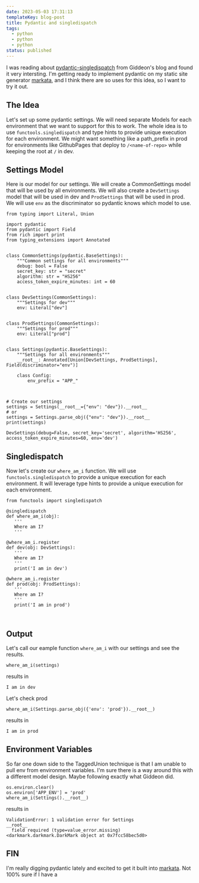 ```yaml
---
date: 2023-05-03 17:31:13
templateKey: blog-post
title: Pydantic and singledispatch
tags:
  - python
  - python
  - python
status: published
---
```


I was reading about
[pydantic-singledispatch](https://www.gidware.com/reducing-complexity-with-pydantic-singledispatch/)
from Giddeon's blog and found it very intersting. I'm getting ready to
implement pydantic on my static site generator [markata](https://markata.dev/),
and I think there are so uses for this idea, so I want to try it out.

## The Idea

Let's set up some pydantic settings. We will need separate Models for each
environment that we want to support for this to work. The whole idea is to use
`functools.singledispatch` and type hints to provide unique execution for each
environment. We might want something like a path_prefix in prod for
environments like GithubPages that deploy to `/<name-of-repo>` while keeping
the root at `/` in dev.

## Settings Model

Here is our model for our settings. We will create a CommonSettings model
that will be used by all environments. We will also create a `DevSettings`
model that will be used in dev and `ProdSettings` that will be used in prod.
We will use `env` as the discriminator so pydantic knows which model to use.

```{.python .darkmark}
from typing import Literal, Union

import pydantic
from pydantic import Field
from rich import print
from typing_extensions import Annotated


class CommonSettings(pydantic.BaseSettings):
    """Common settings for all environments"""
    debug: bool = False
    secret_key: str = "secret"
    algorithm: str = "HS256"
    access_token_expire_minutes: int = 60


class DevSettings(CommonSettings):
    """Settings for dev"""
    env: Literal["dev"]


class ProdSettings(CommonSettings):
    """Settings for prod"""
    env: Literal["prod"]


class Settings(pydantic.BaseSettings):
    """Settings for all environments"""
    __root__: Annotated[Union[DevSettings, ProdSettings], Field(discriminator="env")]

    class Config:
        env_prefix = "APP_"



# Create our settings
settings = Settings(__root__={"env": "dev"}).__root__
# or
settings = Settings.parse_obj({"env": "dev"}).__root__
print(settings)
```

```{.console .darkmark_output}
DevSettings(debug=False, secret_key='secret', algorithm='HS256', access_token_expire_minutes=60, env='dev')
```

## Singledispatch

Now let's create our `where_am_i` function. We will use `functools.singledispatch`
to provide a unique execution for each environment. It will leverage type
hints to provide a unique execution for each environment.

```{.python .darkmark}
from functools import singledispatch

@singledispatch
def where_am_i(obj):
   '''
   Where am I?
   '''

@where_am_i.register
def dev(obj: DevSettings):
   '''
   Where am I?
   '''
   print('I am in dev')

@where_am_i.register
def prod(obj: ProdSettings):
   '''
   Where am I?
   '''
   print('I am in prod')


```

```{.console .darkmark_output}

```

## Output

Let's call our eample function `where_am_i` with our settings and see the
results.

```{.python .darkmark}
where_am_i(settings)
```

results in

```{.console .darkmark_output}
I am in dev
```

Let's check prod

```{.python .darkmark}
where_am_i(Settings.parse_obj({'env': 'prod'}).__root__)
```

results in

```{.console .darkmark_output}
I am in prod
```

## Environment Variables

So far one down side to the TaggedUnion technique is that I am unable to pull
env from environment variables. I'm sure there is a way around this with a
different model design. Maybe following exactly what Giddeon did.

```{.python .darkmark}
os.environ.clear()
os.environ['APP_ENV'] = 'prod'
where_am_i(Settings().__root__)
```

results in

```console
ValidationError: 1 validation error for Settings
__root__
  field required (type=value_error.missing)
<darkmark.darkmark.DarkMark object at 0x7fcc58bec5d0>
```

## FIN

I'm really digging pydantic lately and excited to get it built into
[markata](https://markata.dev/). Not 100% sure if I have a
